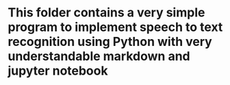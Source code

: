 # This folder contains a very simple program to implement speech to text recognition using Python with very understandable markdown and jupyter notebook 
